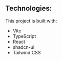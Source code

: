 

## Technologies:

This project is built with:

- Vite
- TypeScript
- React
- shadcn-ui
- Tailwind CSS

